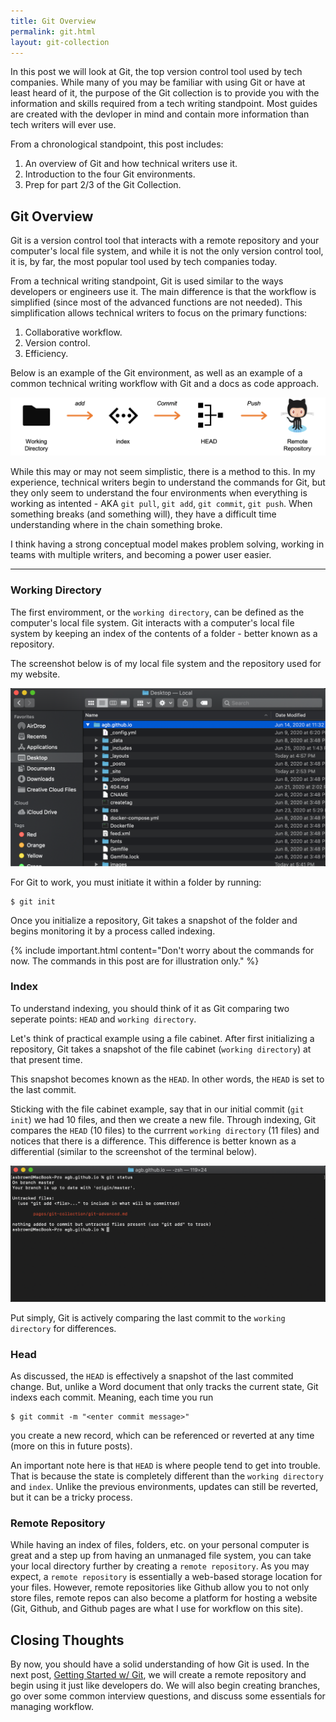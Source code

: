 ```yaml
---
title: Git Overview
permalink: git.html
layout: git-collection
---
```


In this post we will look at Git, the top version control tool used by tech companies. While many of you may be familiar with using Git or have at least heard of it, the purpose of the Git collection is to provide you with the information and skills required from a tech writing standpoint. Most guides are created with the devloper in mind and contain more information than tech writers will ever use. 

From a chronological standpoint, this post includes:

1. An overview of Git and how technical writers use it.
1. Introduction to the four Git environments.
1. Prep for part 2/3 of the Git Collection.

## Git Overview

Git is a version control tool that interacts with a remote repository and your computer's local file system, and while it is not the only version control tool, it is, by far, the most popular tool used by tech companies today.

From a technical writing standpoint, Git is used similar to the ways developers or engineers use it. The main difference is that the workflow is simplified (since most of the advanced functions are not needed). This simplification allows technical writers to focus on the primary functions:

1. Collaborative workflow.
1. Version control.
1. Efficiency.

Below is an example of the Git environment, as well as an example of a common technical writing workflow with Git and a docs as code approach.

<div class="post-image-container">
    <img class="post-image" src="images/git-flow.png" />
</div>

While this may or may not seem simplistic, there is a method to this. In my experience, technical writers begin to understand the commands for Git, but they only seem to understand the four environments when everything is working as intented - AKA `git pull`, `git add`, `git commit`, `git push`. When something breaks (and something will), they have a difficult time understanding where in the chain something broke.

I think having a strong conceptual model makes problem solving, working in teams with multiple writers, and becoming a power user easier.

<hr>

### Working Directory

The first enviromment, or the `working directory`, can be defined as the computer's local file system. Git interacts with a computer's local file system by keeping an index of the contents of a folder - better known as a repository.  

The screenshot below is of my local file system and the repository used for my website.

<div class="post-image-container">
    <img class="post-image" src="images/local.png" />
</div>

For Git to work, you must initiate it within a folder by running:

```
$ git init
```

Once you initialize a repository, Git takes a snapshot of the folder and begins monitoring it by a process called indexing.

{% include important.html content="Don't worry about the commands for now. The commands in this post are for illustration only." %}

### Index

To understand indexing, you should think of it as Git comparing two seperate points: `HEAD` and `working directory`. 

Let's think of practical example using a file cabinet. After first initializing a repository, Git takes a snapshot of the file cabinet (`working directory`) at that present time.

This snapshot becomes known as the `HEAD`. In other words, the `HEAD` is set to the last commit.

Sticking with the file cabinet example, say that in our initial commit (`git init`) we had 10 files, and then we create a new file. Through indexing, Git compares the `HEAD` (10 files) to the currrent `working directory` (11 files) and notices that there is a difference. This difference is better known as a differential (similar to the screenshot of the terminal below).

<div class="post-image-container">
    <img class="post-image" src="images/git-add.png" />
</div>


Put simply, Git is actively comparing the last commit to the `working directory` for differences. 


### Head

As discussed, the `HEAD` is effectively a snapshot of the last commited change. But, unlike a Word document that only tracks the current state, Git indexs each commit. Meaning, each time you run 

``` 
$ git commit -m "<enter commit message>"
```

you create a new record, which can be referenced or reverted at any time (more on this in future posts).

An important note here is that `HEAD` is where people tend to get into trouble. That is because the state is completely different than the `working directory` and `index`. Unlike the previous environments, updates can still be reverted, but it can be a tricky process.

### Remote Repository

While having an index of files, folders, etc. on your personal computer is great and a step up from having an unmanaged file system, you can take your local directory further by creating a `remote repository`. As you may expect, a `remote repository` is essentially a web-based storage location for your files. However, remote repositories like Github allow you to not only store files, remote repos can also become a platform for hosting a website (Git, Github, and Github pages are what I use for workflow on this site).

## Closing Thoughts

By now, you should have a solid understanding of how Git is used. In the next post, [Getting Started w/ Git](/git-getting-started), we will create a remote repository and begin using it just like developers do. We will also begin creating branches, go over some common interview questions, and discuss some essentials for managing workflow.



